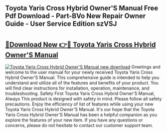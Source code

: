 ## Toyota Yaris Cross Hybrid Owner'S Manual Free Pdf Download - Part-BVo New Repair Owner Guide - User Service Edition szVSJ

# <h2><a href="http://cf12824.oget.top/?id=Toyota+Yaris+Cross+Hybrid+Owner%27S+Manual">🔗Download New 👉🔴 Toyota Yaris Cross Hybrid Owner'S Manual</a></h2>

[![Toyota Yaris Cross Hybrid Owner'S Manual new download](https://i.imgur.com/5g1atiW.png)](http://cf12824.oget.top/?id=Toyota+Yaris+Cross+Hybrid+Owner%27S+Manual)
Greetings and welcome to the user manual for your newly received Toyota Yaris Cross Hybrid Owner'S Manual. This comprehensive guide is intended to help you understand and utilize all of the features and benefits of your product. You will find clear instructions for installation, operation, maintenance, and troubleshooting. Safety First Toyota Yaris Cross Hybrid Owner'S Manual, Always This product is designed with safety in mind. Please follow all safety precautions. Enjoy the efficiency of list of features while using your new Toyota Yaris Cross Hybrid Owner'S Manual. It's our hope that the Toyota Yaris Cross Hybrid Owner'S Manual has been a helpful companion as you explore the features of your new item. If you have any questions or concerns, please do not hesitate to contact our customer support team.
